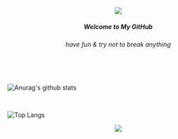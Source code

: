 <p align="center">
  <img align="center" src="https://i.imgur.com/yYciNFW.gif">
  <h5 align="center">Welcome to My GitHub</h5>
  <h6 align="center">have fun & try not to break anything</h6>
</p>
<br>


<br align="center">

![Anurag's github stats](https://github-readme-stats.vercel.app/api?username=mohnishlandge&show_icons=true&theme=dark)

<br>

![Top Langs](https://github-readme-stats.vercel.app/api/top-langs/?username=mohnishlandge&layout=compact&theme=dark)

<div align="center">
  <img src="https://assets.website-files.com/5e51b3b0337309d672efd94c/5e51cc5933d368febc351897_footer-img.svg">
</div>
